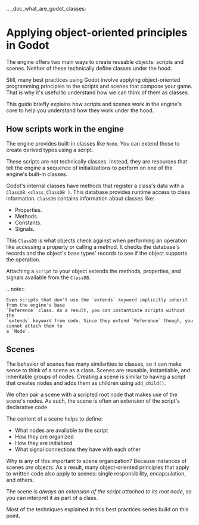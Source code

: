 .. _doc_what_are_godot_classes:

Applying object-oriented principles in Godot
============================================

The engine offers two main ways to create reusable objects: scripts and scenes. Neither of these
technically define classes under the hood.

Still, many best practices using Godot involve applying object-oriented programming principles to
the scripts and scenes that compose your game. That is why it's useful to understand how we can
think of them as classes.

This guide briefly explains how scripts and scenes work in the engine's core to help you understand
how they work under the hood.

How scripts work in the engine
------------------------------

The engine provides built-in classes like `Node`. You can extend those to create
derived types using a script.

These scripts are not technically classes. Instead, they are resources that tell the engine a
sequence of initializations to perform on one of the engine's built-in classes.

Godot's internal classes have methods that register a class's data with a `ClassDB
<class_ClassDB )`. This database provides runtime access to class information. `ClassDB` contains
information about classes like:

- Properties.
- Methods.
- Constants.
- Signals.

This `ClassDB` is what objects check against when performing an operation like accessing a
property or calling a method. It checks the database's records and the object's base types' records
to see if the object supports the operation.

Attaching a `Script` to your object extends the methods, properties, and signals
available from the `ClassDB`.

.. note::

    Even scripts that don't use the `extends` keyword implicitly inherit from the engine's base
    `Reference` class. As a result, you can instantiate scripts without the
    `extends` keyword from code. Since they extend `Reference` though, you cannot attach them to
    a `Node`.

Scenes
------

The behavior of scenes has many similarities to classes, so it can make sense to think of a scene as
a class. Scenes are reusable, instantiable, and inheritable groups of nodes. Creating a scene is
similar to having a script that creates nodes and adds them as children using `add_child()`.

We often pair a scene with a scripted root node that makes use of the scene's nodes. As such, the
scene is often an extension of the script's declarative code.

The content of a scene helps to define:

- What nodes are available to the script
- How they are organized
- How they are initialized
- What signal connections they have with each other

Why is any of this important to scene organization? Because instances of scenes *are* objects. As a
result, many object-oriented principles that apply to written code also apply to scenes: single
responsibility, encapsulation, and others.

The scene is *always an extension of the script attached to its root node*, so you can interpret it
as part of a class.

Most of the techniques explained in this best practices series build on this point.
